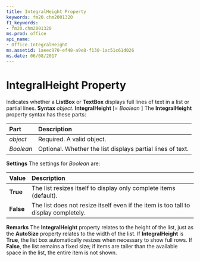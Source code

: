 ```yaml
---
title: IntegralHeight Property
keywords: fm20.chm2001320
f1_keywords:
- fm20.chm2001320
ms.prod: office
api_name:
- Office.IntegralHeight
ms.assetid: 1aeec970-ef48-a9e8-f130-1ac51c61d026
ms.date: 06/08/2017
---
```



# IntegralHeight Property



Indicates whether a  **ListBox** or **TextBox** displays full lines of text in a list or partial lines.
 **Syntax**
 _object_. **IntegralHeight** [= _Boolean_ ]
The  **IntegralHeight** property syntax has these parts:


|**Part**|**Description**|
|:-----|:-----|
| _object_|Required. A valid object.|
| _Boolean_|Optional. Whether the list displays partial lines of text.|
 **Settings**
The settings for  _Boolean_ are:


|**Value**|**Description**|
|:-----|:-----|
|**True**|The list resizes itself to display only complete items (default).|
|**False**|The list does not resize itself even if the item is too tall to display completely.|
 **Remarks**
The  **IntegralHeight** property relates to the height of the list, just as the **AutoSize** property relates to the width of the list.
If  **IntegralHeight** is **True**, the list box automatically resizes when necessary to show full rows. If **False**, the list remains a fixed size; if items are taller than the available space in the list, the entire item is not shown.

